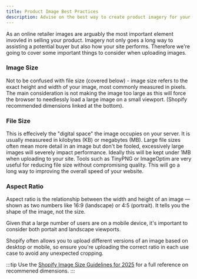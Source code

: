 ```yaml
---
title: Product Image Best Practices
description: Advise on the best way to create product imagery for your store.
---
```


As an online retailer images are arguably the most important element invovled in selling your product. Imagery not only goes a long way to assisting a potential buyer but also how your site performs. Therefore we're going to cover some important things to consider when uploading images.

### Image Size

Not to be confused with file size (covered below) - image size refers to the exact height and width of your image, most commonly measured in pixels. The main consideration is not making the image too large as this will force the browser to needlessly load a large image on a small viewport. (Shopify recommended dimensions linked at the bottom).

### File Size

This is effecively the "digital space" the image occupies on your server. It is usually measureed in kilobytes (KB) or megabytes (MB). Large file sizes often mean more detail in an image but don't be fooled, excessively large images will severely impact performance. Ideally this will be kept under 1MB when uploading to your site. Tools such as TinyPNG or ImageOptim are very useful for reducing file size without compromising quality. This will go a long way to improving the overall speed of your website.

### Aspect Ratio

Aspect ratio is the relationship between the width and height of an image — shown as two numbers like 16:9 (landscape) or 4:5 (portrait). It tells you the shape of the image, not the size.

Given that a large number of users are on a mobile device, it's important to consider both portait and landscape viewports.

Shopify often allows you to upload different versions of an image based on desktop or mobile, so ensure you're uploading the correct ratio in each use case to avoid any unexpected cropping.

:::tip
Use the [Shopify Image Size Guidelines for 2025](https://www.shopify.com/blog/image-sizes) for a full reference on recommened dimensions.
:::
